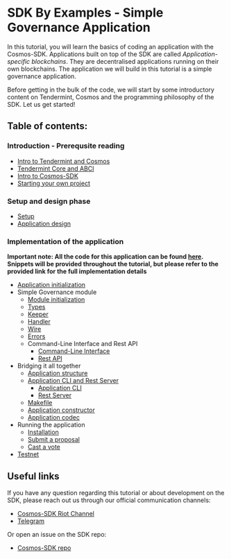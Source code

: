 # SDK By Examples - Simple Governance Application 

In this tutorial, you will learn the basics of coding an application with the Cosmos-SDK. Applications built on top of the SDK are called *Application-specific blockchains*. They are decentralised applications running on their own blockchains. The application we will build in this tutorial is a simple governance application.

Before getting in the bulk of the code, we will start by some introductory content on Tendermint, Cosmos and the programming philosophy of the SDK. Let us get started!

## Table of contents:

### Introduction - Prerequsite reading

- [Intro to Tendermint and Cosmos](../../../introduction/tendermint-cosmos.md)
- [Tendermint Core and ABCI](../../../introduction/tendermint.md)
- [Intro to Cosmos-SDK](../../overview.md)
- [Starting your own project](start.md)

### Setup and design phase

- [Setup](setup.md)
- [Application design](app-design.md)

### Implementation of the application

**Important note: All the code for this application can be found [here](https://github.com/cosmos/cosmos-sdk/tree/fedekunze/module_tutorial/examples/simpleGov). Snippets will be provided throughout the tutorial, but please refer to the provided link for the full implementation details**

- [Application initialization](app-init.md)
- Simple Governance module
    + [Module initialization](module-init.md)
    + [Types](module-types.md)
    + [Keeper](module-keeper.md)
    + [Handler](module-handler.md)
    + [Wire](module-wire.md)
    + [Errors](module-errors.md)
    + Command-Line Interface and Rest API
        * [Command-Line Interface](module-cli.md)
        * [Rest API](module-rest.md)
- Bridging it all together
    + [Application structure](app-structure.md)
    + [Application CLI and Rest Server](app-commands.md)
        * [Application CLI](app-cli.md)
        * [Rest Server](app-rest.md)
    + [Makefile](app-makefile.md)
    + [Application constructor](app-constructor.md)
    + [Application codec](app-codec.md)
- Running the application
    + [Installation](run-install.md)
    + [Submit a proposal](submit-proposal.md)
    + [Cast a vote](cast-vote.md)
- [Testnet](testnet.md)

## Useful links

If you have any question regarding this tutorial or about development on the SDK, please reach out us through our official communication channels:

- [Cosmos-SDK Riot Channel](https://riot.im/app/#/room/#cosmos-sdk:matrix.org)
- [Telegram](https://t.me/cosmosproject)

Or open an issue on the SDK repo:

- [Cosmos-SDK repo](https://github.com/cosmos/cosmos-sdk/)
